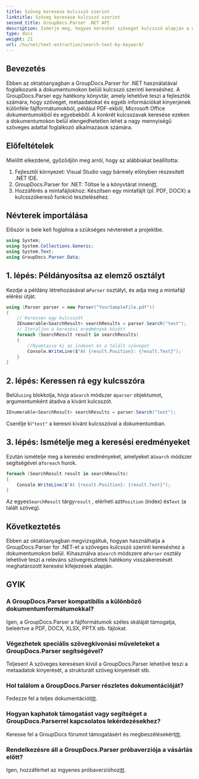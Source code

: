```yaml
---
title: Szöveg keresése kulcsszó szerint
linktitle: Szöveg keresése kulcsszó szerint
second_title: GroupDocs.Parser .NET API
description: Ismerje meg, hogyan kereshet szöveget kulcsszó alapján a dokumentumokban a GroupDocs.Parser for .NET segítségével. Könnyedén, hatékonyan nyerhet ki releváns tartalmat.
type: docs
weight: 21
url: /hu/net/text-extraction/search-text-by-keyword/
---
```

## Bevezetés
Ebben az oktatóanyagban a GroupDocs.Parser for .NET használatával foglalkozunk a dokumentumokon belüli kulcsszó szerinti kereséshez. A GroupDocs.Parser egy hatékony könyvtár, amely lehetővé teszi a fejlesztők számára, hogy szöveget, metaadatokat és egyéb információkat kinyerjenek különféle fájlformátumokból, például PDF-ekből, Microsoft Office dokumentumokból és egyebekből. A konkrét kulcsszavak keresése ezeken a dokumentumokon belül elengedhetetlen lehet a nagy mennyiségű szöveges adattal foglalkozó alkalmazások számára.
## Előfeltételek
Mielőtt elkezdené, győződjön meg arról, hogy az alábbiakat beállította:
1. Fejlesztői környezet: Visual Studio vagy bármely előnyben részesített .NET IDE.
2.  GroupDocs.Parser for .NET: Töltse le a könyvtárat innen[itt](https://releases.groupdocs.com/parser/net/).
3. Hozzáférés a mintafájlokhoz: Készítsen egy mintafájlt (pl. PDF, DOCX) a kulcsszókereső funkció teszteléséhez.

## Névterek importálása
Először is bele kell foglalnia a szükséges névtereket a projektbe.
```csharp
using System;
using System.Collections.Generic;
using System.Text;
using GroupDocs.Parser.Data;
```
## 1. lépés: Példányosítsa az elemző osztályt
 Kezdje a példány létrehozásával a`Parser` osztályt, és adja meg a mintafájl elérési útját.
```csharp
using (Parser parser = new Parser("YourSampleFile.pdf"))
{
    // Keressen egy kulcsszót
    IEnumerable<SearchResult> searchResults = parser.Search("test");
    // Iteráljon a keresési eredmények között
    foreach (SearchResult result in searchResults)
    {
        //Nyomtassa ki az indexet és a talált szöveget
        Console.WriteLine($"At {result.Position}: {result.Text}");
    }
}
```
## 2. lépés: Keressen rá egy kulcsszóra
 Belül`using` blokkolja, hívja a`Search` módszer a`parser` objektumot, argumentumként átadva a kívánt kulcsszót.
```csharp
IEnumerable<SearchResult> searchResults = parser.Search("test");
```
 Cserélje ki`"test"` a keresni kívánt kulcsszóval a dokumentumban.
## 3. lépés: Ismételje meg a keresési eredményeket
 Ezután ismételje meg a keresési eredményeket, amelyeket a`Search` módszer segítségével a`foreach` hurok.
```csharp
foreach (SearchResult result in searchResults)
{
    Console.WriteLine($"At {result.Position}: {result.Text}");
}
```
 Az egyes`SearchResult` tárgy`result` , elérheti azt`Position` (index) és`Text` (a talált szöveg).

## Következtetés
 Ebben az oktatóanyagban megvizsgáltuk, hogyan használhatja a GroupDocs.Parser for .NET-et a szöveges kulcsszó szerinti kereséshez a dokumentumokon belül. Kihasználva a`Search` módszere a`Parser` osztály lehetővé teszi a releváns szövegrészletek hatékony visszakeresését meghatározott keresési kifejezések alapján.

## GYIK
### A GroupDocs.Parser kompatibilis a különböző dokumentumformátumokkal?
Igen, a GroupDocs.Parser a fájlformátumok széles skáláját támogatja, beleértve a PDF, DOCX, XLSX, PPTX stb. fájlokat.
### Végezhetek speciális szövegkivonási műveleteket a GroupDocs.Parser segítségével?
Teljesen! A szöveges keresésen kívül a GroupDocs.Parser lehetővé teszi a metaadatok kinyerését, a strukturált szöveg kinyerését stb.
### Hol találom a GroupDocs.Parser részletes dokumentációját?
Fedezze fel a teljes dokumentációt[itt](https://reference.groupdocs.com/parser/net/).
### Hogyan kaphatok támogatást vagy segítséget a GroupDocs.Parserrel kapcsolatos lekérdezésekhez?
 Keresse fel a GroupDocs fórumot támogatásért és megbeszélésekért[itt](https://forum.groupdocs.com/c/parser/17).
### Rendelkezésre áll a GroupDocs.Parser próbaverziója a vásárlás előtt?
 Igen, hozzáférhet az ingyenes próbaverzióhoz[itt](https://releases.groupdocs.com/).